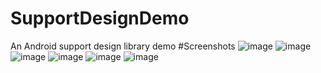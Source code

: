 # SupportDesignDemo
An Android support design library demo
#Screenshots
![image](https://github.com/qishi604/SupportDesignDemo/raw/master/screenshots/1.png)
![image](https://github.com/qishi604/SupportDesignDemo/raw/master/screenshots/2.png)
![image](https://github.com/qishi604/SupportDesignDemo/raw/master/screenshots/3.png)
![image](https://github.com/qishi604/SupportDesignDemo/raw/master/screenshots/4.png)
![image](https://github.com/qishi604/SupportDesignDemo/raw/master/screenshots/5.png)
![image](https://github.com/qishi604/SupportDesignDemo/raw/master/screenshots/6.png)
